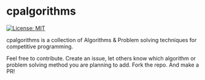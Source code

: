 # cpalgorithms

[![License: MIT](https://img.shields.io/badge/License-MIT-green.svg)](https://opensource.org/licenses/MIT)

cpalgorithms is a collection of Algorithms &amp; Problem solving techniques for competitive programming.

Feel free to contribute. Create an issue, let others know which algorithm or problem solving method you are planning to add. 
Fork the repo. And make a PR!
